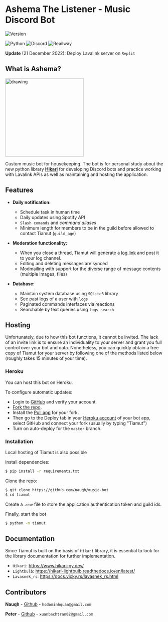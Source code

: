 # Ashema The Listener - Music Discord Bot                          

![Version](https://img.shields.io/badge/Latest%20Version-V3.1.0-blue?style=for-the-badge)

![Python](https://img.shields.io/badge/Made%20With-Python%203.8-blue.svg?style=for-the-badge&logo=Python)
![Discord](https://img.shields.io/discord/574921006817476608.svg?label=Discord&logo=Discord&colorB=7289da&style=for-the-badge)
![Reailway](https://img.shields.io/badge/deploy_to-Railway-a0c4ff.svg?style=for-the-badge&logo=Railway)

**Update** (21 December 2022): Deploy Lavalink server on `Replit`
## What is Ashema?

<img src="ashema.gif" alt="drawing"  height="250"/>

Custom music bot for housekeeping. The bot is for personal study about the new python library [**Hikari**](https://www.hikari-py.dev/) for developing Discord bots and practice working with Lavalink APIs as well as maintaining and hosting the application.

## Features

* **Daily notification:**
  * Schedule task in human time
  * Daily updates using Spotify API
  * `Slash comands` and *command aliases*
  * Minimum length for members to be in the guild before allowed to contact Tiamut (`guild_age`)

* **Moderation functionality:**
  * When you close a thread, Tiamut will generate a [log link](https://logs.modmail.dev/example) and post it to your log channel.
  * Editing and deleting messages are synced
  * Modmailing with support for the diverse range of message contents (multiple images, files)

* **Database:**
  * Maintain system database using `SQLite3` library
  * See past logs of a user with `logs`
  * Paginated commands interfaces via reactions
  * Searchable by text queries using `logs search`


## Hosting

Unfortunately, due to how this bot functions, it cannot be invited. The lack of an invite link is to ensure an individuality to your server and grant you full control over your bot and data. Nonetheless, you can quickly obtain a free copy of Tiamut for your server by following one of the methods listed below (roughly takes 15 minutes of your time).

### Heroku

You can host this bot on Heroku.

To configure automatic updates:
 - Login to [GitHub](https://github.com/) and verify your account.
 - [Fork the repo](https://github.com/kyb3r/modmail/fork).
 - Install the [Pull app](https://github.com/apps/pull) for your fork. 
 - Then go to the Deploy tab in your [Heroku account](https://dashboard.heroku.com/apps) of your bot app, select GitHub and connect your fork (usually by typing "Tiamut") 
 - Turn on auto-deploy for the `master` branch.


### Installation

Local hosting of Tiamut is also possible

Install dependencies:

```sh
$ pip install -r requirements.txt
```

Clone the repo:

```sh
$ git clone https://github.com/nauqh/music-bot
$ cd tiamut
```

Create a `.env` file to store the application authentication token and guild ids.

Finally, start the bot

```sh
$ python -m tiamut
```

## Documentation

Since Tiamut is built on the basis of `Hikari` library, it is essential to look for the library documentation for further implementation. 

- `Hikari`: https://www.hikari-py.dev/
- `Lightbulb`: https://hikari-lightbulb.readthedocs.io/en/latest/
- `Lavasnek_rs`: https://docs.vicky.rs/lavasnek_rs.html

## Contributors

**Nauqh** - [Github](https://github.com/nauqh) - `hodominhquan@gmail.com`

**Peter** - [Github](https://github.com/xuanbachtran02) - `xuanbachtran02@gmail.com`